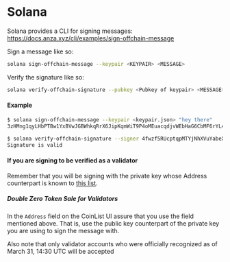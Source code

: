 # Solana

Solana provides a CLI for signing messages: https://docs.anza.xyz/cli/examples/sign-offchain-message

Sign a message like so:

```sh
solana sign-offchain-message --keypair <KEYPAIR> <MESSAGE>
```

Verify the signature like so:

```sh
solana verify-offchain-signature --pubkey <Pubkey of keypair> <MESSAGE> <SIGNATURE>
```

#### Example

```sh
$ solana sign-offchain-message --keypair <keypair.json> "hey there"
3zHMng1qyLHbPTBw1YxBVwJGBWhkqRrX6JipKqmWiT9P4oMEuacqdjvWEbHaG6CbMF6rYL4e22qkP7zcY8FP4Bfr

$ solana verify-offchain-signature --signer 4fwzf5RUcptqpMTYjNhXVuYabeX9bF1patCSYTkMufFN "hey there" 3zHMng1qyLHbPTBw1YxBVwJGBWhkqRrX6JipKqmWiT9P4oMEuacqdjvWEbHaG6CbMF6rYL4e22qkP7zcY8FP4Bfr
Signature is valid
```

#### If you are signing to be verified as a validator

Remember that you will be signing with the private key whose Address counterpart is known to
[this list](https://solscan.io/validator).

##### Double Zero Token Sale for Validators

In the `Address` field on the CoinList UI assure that you use the field mentioned above. That is,
use the public key counterpart of the private key you are using to sign the message with.

Also note that only validator accounts who were officially recognized as of March 31, 14:30 UTC will be accepted

